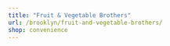 ```yaml
---
title: "Fruit & Vegetable Brothers"
url: /brooklyn/fruit-and-vegetable-brothers/
shop: convenience
---
```

